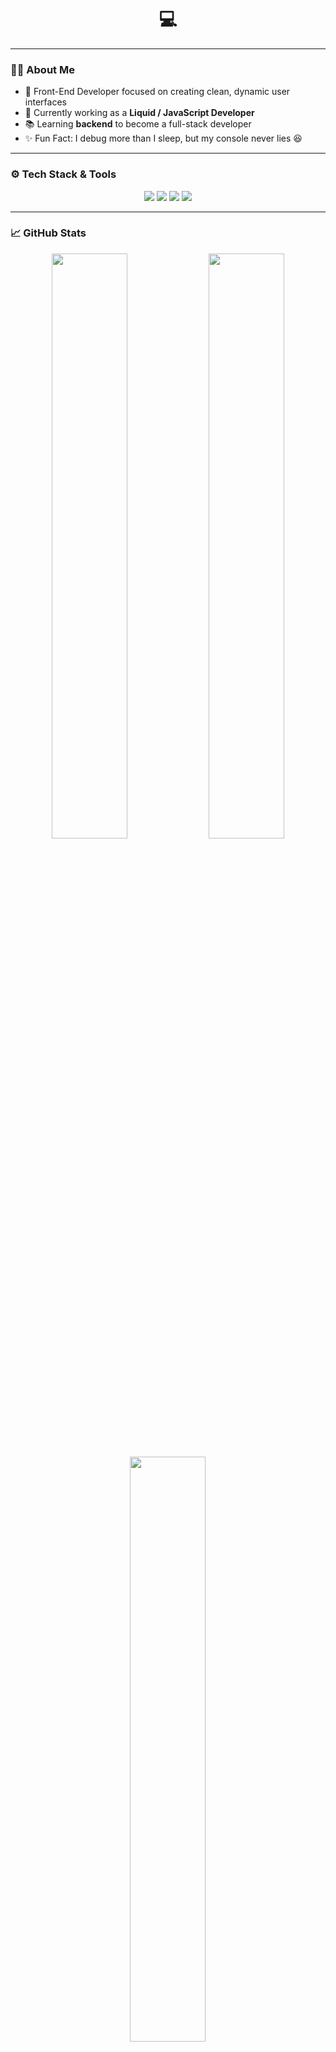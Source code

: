 <!-- Animated Typing Intro -->
<h1 align="center">
 💻
</h1>

---

### 👩‍💻 About Me
- 💼 Front-End Developer focused on creating clean, dynamic user interfaces  
- 🚀 Currently working as a **Liquid / JavaScript Developer**  
- 📚 Learning **backend** to become a full-stack developer  
- ✨ Fun Fact: I debug more than I sleep, but my console never lies 😆  

---

### ⚙️ Tech Stack & Tools
<p align="center">
  <!-- <img src="https://img.shields.io/badge/Code-JavaScript-yellow?logo=javascript&logoColor=white&style=for-the-badge" /> -->
  <img src="https://img.shields.io/badge/Frontend-HTML%2FCSS-orange?style=for-the-badge" />
  <img src="https://img.shields.io/badge/Templating-Liquid-blueviolet?style=for-the-badge" />
  <img src="https://img.shields.io/badge/Framework-TailwindCSS-38B2AC?logo=tailwindcss&logoColor=white&style=for-the-badge" />
  <img src="https://img.shields.io/badge/Version%20Control-Git%2FGitHub-black?logo=github&logoColor=white&style=for-the-badge" />
</p>

---

### 📈 GitHub Stats
<p align="center">
  <img width="49%" src="https://github-readme-stats.vercel.app/api?username=huongdo&show_icons=true&theme=tokyonight" />
  <img width="49%" src="https://github-readme-streak-stats.herokuapp.com/?user=huongdo&theme=tokyonight" />
</p>

<p align="center">
  <img width="49%" src="https://github-readme-stats.vercel.app/api/top-langs/?username=huongdo&layout=compact&theme=tokyonight" />
</p>

---

### 📫 Contact Me
<p align="center">
  <a href="mailto:domaihuong.28.12.20@gmail.com"><img src="https://img.shields.io/badge/Email-domaihuong.28.12.20%40gmail.com-red?style=for-the-badge&logo=gmail&logoColor=white" /></a>
  <a href="tel:0376044480"><img src="https://img.shields.io/badge/Phone-0376044480-blue?style=for-the-badge&logo=ios&logoColor=white" /></a>
</p>

---

### ⚡ Developer Quote
> “Code is like humor. When you have to explain it, it’s bad.” — Cory House

---

⭐️ *Thanks for stopping by! Feel free to connect or drop a ⭐️ on something you like!* 🌸
